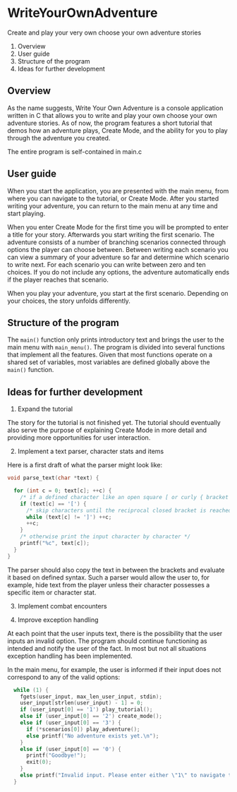 # WriteYourOwnAdventure
Create and play your very own choose your own adventure stories

1. Overview
2. User guide
3. Structure of the program
4. Ideas for further development

## Overview

As the name suggests, Write Your Own Adventure is a console application written in C that allows you to write and play your own choose your own adventure stories. As of now, the program features a short tutorial that demos how an adventure plays, Create Mode, and the ability for you to play through the adventure you created.

The entire program is self-contained in main.c

## User guide

When you start the application, you are presented with the main menu, from where you can navigate to the tutorial, or Create Mode. After you started writing your adventure, you can return to the main menu at any time and start playing.

When you enter Create Mode for the first time you will be prompted to enter a title for your story. Afterwards you start writing the first scenario. The adventure consists of a number of branching scenarios connected through options the player can choose between. Between writing each scenario you can view a summary of your adventure so far and determine which scenario to write next. For each scenario you can write between zero and ten choices. If you do not include any options, the adventure automatically ends if the player reaches that scenario.

When you play your adventure, you start at the first scenario. Depending on your choices, the story unfolds differently.

## Structure of the program

The ```main()``` function only prints introductory text and brings the user to the main menu with ```main_menu()```. The program is divided into several functions that implement all the features. Given that most functions operate on a shared set of variables, most variables are defined globally above the ```main()``` function.

## Ideas for further development

1. Expand the tutorial

The story for the tutorial is not finished yet. The tutorial should eventually also serve the purpose of explaining Create Mode in more detail and providing more opportunities for user interaction.

2. Implement a text parser, character stats and items



Here is a first draft of what the parser might look like:
```C
void parse_text(char *text) {

  for (int c = 0; text[c]; ++c) {
    /* if a defined character like an open square [ or curly { bracket is reached, stop printing characters */
    if (text[c] == '[') {
      /* skip characters until the reciprocal closed bracket is reached */
      while (text[c] != ']') ++c;
      ++c;
    }
    /* otherwise print the input character by character */
    printf("%c", text[c]);
  }
}
```
The parser should also copy the text in between the brackets and evaluate it based on defined syntax. Such a parser would allow the user to, for example, hide text from the player unless their character possesses a specific item or character stat.

3. Implement combat encounters

4. Improve exception handling

At each point that the user inputs text, there is the possibility that the user inputs an invalid option. The program should continue functioning as intended and notify the user of the fact. In most but not all situations exception handling has been implemented.

In the main menu, for example, the user is informed if their input does not correspond to any of the valid options:
```C
  while (1) {
    fgets(user_input, max_len_user_input, stdin);
    user_input[strlen(user_input) - 1] = 0;
    if (user_input[0] == '1') play_tutorial();
    else if (user_input[0] == '2') create_mode();
    else if (user_input[0] == '3') {
      if (*scenarios[0]) play_adventure();
      else printf("No adventure exists yet.\n");
    }
    else if (user_input[0] == '0') {
      printf("Goodbye!");
      exit(0);
    }
    else printf("Invalid input. Please enter either \"1\" to navigate to the tutorial, \"2\" to enter Create Mode, or \"3\" to play your adventure. Enter \"0\" to exit the program.\n");
  }
```
